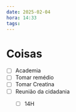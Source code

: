 ```yaml
---
date: 2025-02-04
hora: 14:33
tags:
---
```





# Coisas
- [ ] Academia
- [ ] Tomar remédio
- [ ] Tomar Creatina
- [ ] Reunião da cidadania 
	- [ ] 14H




